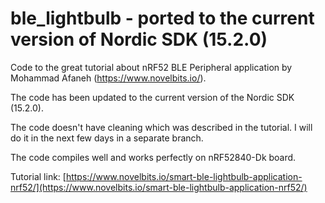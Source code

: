 # ble_lightbulb - ported to the current version of Nordic SDK (15.2.0)

Code to the great tutorial about nRF52 BLE Peripheral application by Mohammad Afaneh (https://www.novelbits.io/). 

The code has been updated to the current version of the Nordic SDK (15.2.0).

The code doesn't have cleaning which was described in the tutorial. I will do it in the next few days in a separate branch.

The code compiles well and works perfectly on nRF52840-Dk board.

Tutorial link: [https://www.novelbits.io/smart-ble-lightbulb-application-nrf52/](https://www.novelbits.io/smart-ble-lightbulb-application-nrf52/)
